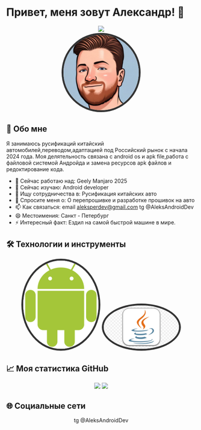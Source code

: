 # Привет, меня зовут Александр! 👋

<div align="center">
  <img src="https://media.![2.jpg](picture/2.jpg)giphy.com/media/hvRJCLFzcasrR4ia7z/giphy.gif" width="30px">
</div>

<div align="center">
  <img src="picture/2.jpg" alt="My Photo" width="200" style="border-radius: 50%; border: 5px solid #333"/>
</div>

## 🚀 Обо мне

Я занимаюсь русификаций китайский автомобилей,переводом,адаптацией под Российский рынок с начала 2024 года.
Моя делятельность связана с android os и apk file,работа с файловой системой Андройда и замена ресурсов apk файлов и редоктирование кода.

- 🔭 Сейчас работаю над: Geely Manjaro 2025
- 🌱 Сейчас изучаю: Android developer
- 👯 Ищу сотрудничества в: Русификация китайских авто
- 💬 Спросите меня о: О перепрошивке и разработке прошивок на авто
- 📫 Как связаться: email aleksperdev@gmail.com tg @AleksAndroidDev
- 😄 Местоимения: Санкт - Петербург
- ⚡ Интересный факт: Ездил на самой быстрой машине в мире.

## 🛠 Технологии и инструменты

<div align="center">

<img src="picture/and.png" alt="My Photo" width="200" style="border-radius: 50%; border: 5px solid #333"/>
<img src="picture/i.png" alt="My Photo" width="200" style="border-radius: 50%; border: 5px solid #333"/>

</div>

## 📈 Моя статистика GitHub

<div align="center">

  <img height="180em" src="https://github-readme-stats.vercel.app/api?username=yourusername&show_icons=true&theme=dracula&include_all_commits=true&count_private=true"/>
  <img height="180em" src="https://github-readme-stats.vercel.app/api/top-langs/?username=yourusername&layout=compact&langs_count=7&theme=dracula"/>

</div>

## 🌐 Социальные сети

<div align="center">
tg @AleksAndroidDev
</div>


